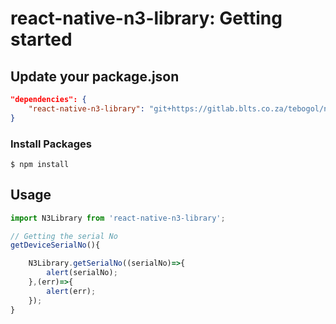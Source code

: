 # react-native-n3-library: Getting started

## Update your package.json

```json
"dependencies": {
    "react-native-n3-library": "git+https://gitlab.blts.co.za/tebogol/nexgon3.git" //Add to your dependecy list
}
```


### Install Packages

`$ npm install`

## Usage
```javascript
import N3Library from 'react-native-n3-library';

// Getting the serial No
getDeviceSerialNo(){

    N3Library.getSerialNo((serialNo)=>{
        alert(serialNo);
    },(err)=>{
        alert(err); 
    });
}

   

```
